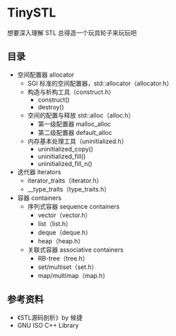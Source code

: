 # TinySTL

想要深入理解 STL 总得造一个玩具轮子来玩玩吧

## 目录
- 空间配置器 allocator
  - SGI 标准的空间配置器，std::allocator（allocator.h）
  - 构造与析构工具（construct.h）
    - construct() 
    - destroy()
  - 空间的配置与释放 std::alloc（alloc.h）
    - 第一级配置器 malloc_alloc
    - 第二级配置器 default_alloc
  - 内存基本处理工具（uninitialized.h）
    - uninitialized_copy()
    - uninitialized_fill()
    - uninitialized_fill_n()
- 迭代器 iterators
  - iterator_traits（iterator.h）
  - __type_traits（type_traits.h）
- 容器 containers
  - 序列式容器 sequence containers
    - vector（vector.h）
    - list（list.h）
    - deque（deque.h）
    - heap（heap.h）
  - 关联式容器 associative containers
    - RB-tree（tree.h） 
    - set/multiset（set.h）
    - map/multimap（map.h）

## 参考资料
- 《STL源码剖析》by 候捷
- GNU ISO C++ Library